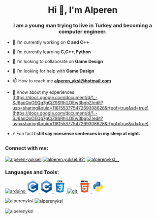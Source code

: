 <h1 align="center">Hi 👋, I'm Alperen</h1>
<h3 align="center">I am a young man trying to live in Turkey and becoming a computer engineer.</h3>

- 🔭 I’m currently working on **C and C++**

- 🌱 I’m currently learning **C,C++,Python**

- 👯 I’m looking to collaborate on **Game Design**

- 🤝 I’m looking for help with **Game Design**

- 📫 How to reach me **alperen_yksl@hotmail.com**

- 📄 Know about my experiences [https://docs.google.com/document/d/1_-SJ6aoQoOEQg7gCjZ9SRhlLOEw3bgbZ/edit?usp=sharing&ouid=118155377547269308628&rtpof=true&sd=true](https://docs.google.com/document/d/1_-SJ6aoQoOEQg7gCjZ9SRhlLOEw3bgbZ/edit?usp=sharing&ouid=118155377547269308628&rtpof=true&sd=true)

- ⚡ Fun fact **I still say nonsense sentences in my sleep at night.**

<h3 align="left">Connect with me:</h3>
<p align="left">
<a href="https://linkedin.com/in/alperen-yuksell" target="blank"><img align="center" src="https://raw.githubusercontent.com/rahuldkjain/github-profile-readme-generator/master/src/images/icons/Social/linked-in-alt.svg" alt="alperen-yuksell" height="30" width="40" /></a>
<a href="https://fb.com/alperen.yuksel.921" target="blank"><img align="center" src="https://raw.githubusercontent.com/rahuldkjain/github-profile-readme-generator/master/src/images/icons/Social/facebook.svg" alt="alperen.yuksel.921" height="30" width="40" /></a>
<a href="https://instagram.com/alperenyksl__" target="blank"><img align="center" src="https://raw.githubusercontent.com/rahuldkjain/github-profile-readme-generator/master/src/images/icons/Social/instagram.svg" alt="alperenyksl__" height="30" width="40" /></a>
</p>

<h3 align="left">Languages and Tools:</h3>
<p align="left"> <a href="https://www.arduino.cc/" target="_blank" rel="noreferrer"> <img src="https://cdn.worldvectorlogo.com/logos/arduino-1.svg" alt="arduino" width="40" height="40"/> </a> <a href="https://www.cprogramming.com/" target="_blank" rel="noreferrer"> <img src="https://raw.githubusercontent.com/devicons/devicon/master/icons/c/c-original.svg" alt="c" width="40" height="40"/> </a> <a href="https://www.w3schools.com/cpp/" target="_blank" rel="noreferrer"> <img src="https://raw.githubusercontent.com/devicons/devicon/master/icons/cplusplus/cplusplus-original.svg" alt="cplusplus" width="40" height="40"/> </a> <a href="https://www.w3schools.com/css/" target="_blank" rel="noreferrer"> <img src="https://raw.githubusercontent.com/devicons/devicon/master/icons/css3/css3-original-wordmark.svg" alt="css3" width="40" height="40"/> </a> <a href="https://git-scm.com/" target="_blank" rel="noreferrer"> <img src="https://www.vectorlogo.zone/logos/git-scm/git-scm-icon.svg" alt="git" width="40" height="40"/> </a> <a href="https://www.w3.org/html/" target="_blank" rel="noreferrer"> <img src="https://raw.githubusercontent.com/devicons/devicon/master/icons/html5/html5-original-wordmark.svg" alt="html5" width="40" height="40"/> </a> <a href="https://www.python.org" target="_blank" rel="noreferrer"> <img src="https://raw.githubusercontent.com/devicons/devicon/master/icons/python/python-original.svg" alt="python" width="40" height="40"/> </a> </p>

<p><img align="left" src="https://github-readme-stats.vercel.app/api/top-langs?username=alperenyksl&show_icons=true&locale=en&layout=compact" alt="alperenyksl" /></p>

<p>&nbsp;<img align="center" src="https://github-readme-stats.vercel.app/api?username=alperenyksl&show_icons=true&locale=en" alt="alperenyksl" /></p>

<p><img align="center" src="https://github-readme-streak-stats.herokuapp.com/?user=alperenyksl&" alt="alperenyksl" /></p>

